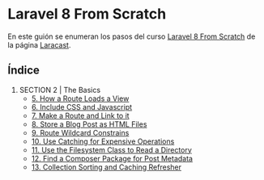 # **Laravel 8 From Scratch**

En este guión se enumeran los pasos del curso [Laravel 8 From Scratch](https://laracasts.com/series/laravel-8-from-scratch) de la página [Laracast](https://laracasts.com/).

## Índice
1. SECTION 2 | The Basics
    * [5. How a Route Loads a View](/Docs/how-a-route-loads-a-view.pdf)
    * [6. Include CSS and Javascript](/Docs/include-css-and-javascript.pdf)
    * [7. Make a Route and Link to it](/Docs/make-a-route-and-link-to-it.pdf)
    * [8. Store a Blog Post as HTML Files](/Docs/store-blog-post-as-html-files.pdf)
    * [9. Route Wildcard Constrains](/Docs/route-wildcard-constrains.pdf)
    * [10. Use Catching for Expensive Operations](/Docs/use-catching-for-expensive-operations.pdf)
    * [11. Use the Filesystem Class to Read a Directory](/Docs/use-the-filesystem-class-to-read-a-directory.pdf)
    * [12. Find a Composer Package for Post Metadata](/Docs/find-a-composer-package-for-post-metadata.pdf)
    * [13. Collection Sorting and Caching Refresher](/Docs/collection-sorting-and-caching-refresher.pdf)